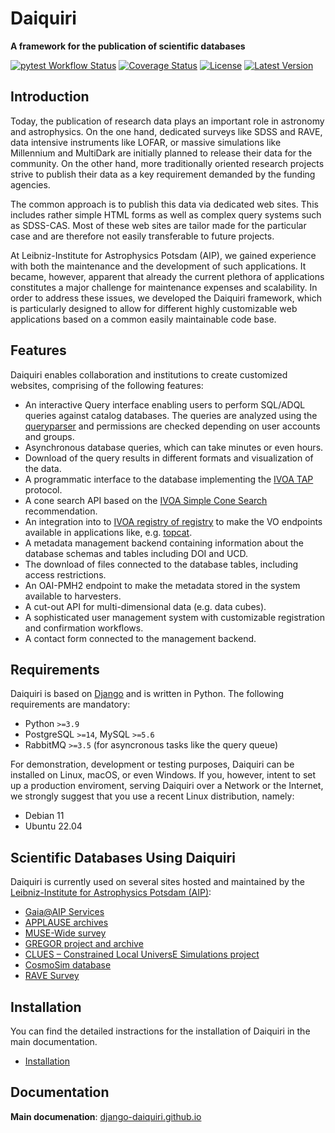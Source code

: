 # Daiquiri

**A framework for the publication of scientific databases**

[![pytest Workflow Status](https://github.com/django-daiquiri/daiquiri/actions/workflows/pytest.yml/badge.svg)](https://github.com/django-daiquiri/daiquiri/actions/workflows/pytest.yml)
[![Coverage Status](https://coveralls.io/repos/django-daiquiri/daiquiri/badge.svg?branch=master&service=github)](https://coveralls.io/github/django-daiquiri/daiquiri?branch=master)
[![License](http://img.shields.io/badge/license-APACHE-blue.svg?style=flat)](https://github.com/django-daiquiri/daiquiri/blob/master/LICENSE)
[![Latest Version](https://img.shields.io/pypi/v/django-daiquiri.svg?style=flat)](https://pypi.org/project/django-daiquiri/)



## Introduction

Today, the publication of research data plays an important role in astronomy
and astrophysics. On the one hand, dedicated surveys like SDSS and RAVE, data
intensive instruments like LOFAR, or massive simulations like Millennium and 
MultiDark are initially planned to release their data for the community. 
On the other hand, more traditionally oriented research projects strive to 
publish their data as a key requirement demanded by the funding agencies.

The common approach is to publish this data via dedicated web sites. This
includes rather simple HTML forms as well as complex query systems such as
SDSS-CAS. Most of these web sites are tailor made for the particular case and
are therefore not easily transferable to future projects.

At Leibniz-Institute for Astrophysics Potsdam (AIP), we gained experience
with both the maintenance and the development of such applications.
It became, however, apparent that already the current plethora of applications
constitutes a major challenge for maintenance expenses and scalability.
In order to address these issues, we developed the Daiquiri framework,
which is particularly designed to allow for different highly customizable web
applications based on a common easily maintainable code base.

## Features

Daiquiri enables collaboration and institutions to create customized websites,
comprising of the following features:

* An interactive Query interface enabling users to perform SQL/ADQL queries
against catalog databases. The queries are analyzed using the
[queryparser](https://github.com/django-daiquiri/queryparser) and permissions 
are checked depending on user accounts and groups.
* Asynchronous database queries, which can take minutes or even hours.
* Download of the query results in different formats and visualization of the data.
* A programmatic interface to the database implementing the
[IVOA TAP](http://www.ivoa.net/documents/TAP/20180830/PR-TAP-1.1-20180830.html) protocol.
* A cone search API based on the [IVOA Simple Cone Search](http://www.ivoa.net/documents/latest/ConeSearch.html) recommendation.
* An integration into to [IVOA registry of registry](http://rofr.ivoa.net/) to 
make the VO endpoints available in applications like, e.g.
[topcat](http://www.star.bris.ac.uk/~mbt/topcat/).
* A metadata management backend containing information about the database schemas
and tables including DOI and UCD.
* The download of files connected to the database tables, including access restrictions.
* An OAI-PMH2 endpoint to make the metadata stored in the system available to harvesters.
* A cut-out API for multi-dimensional data (e.g. data cubes).
* A sophisticated user management system with customizable registration and confirmation workflows.
* A contact form connected to the management backend.

## Requirements

Daiquiri is based on [Django](https://www.djangoproject.com/) and is written
in Python. The following requirements are mandatory:

* Python `>=3.9`
* PostgreSQL `>=14`, MySQL `>=5.6`
* RabbitMQ `>=3.5` (for asyncronous tasks like the query queue)

For demonstration, development or testing purposes, Daiquiri can be installed
on Linux, macOS, or even Windows. If you, however, intent to set up a production
enviroment, serving Daiquiri over a Network or the Internet, we strongly suggest
that you use a recent Linux distribution, namely:

* Debian 11
* Ubuntu 22.04

## Scientific Databases Using Daiquiri

Daiquiri is currently used on several sites hosted and maintained by
the [Leibniz-Institute for Astrophysics Potsdam (AIP)](http://www.aip.de/):

* [Gaia@AIP Services](https://gaia.aip.de)
* [APPLAUSE archives](https://www.plate-archive.org)
* [MUSE-Wide survey](https://musewide.aip.de)
* [GREGOR project and archive](https://gregor.aip.de)
* [CLUES – Constrained Local UniversE Simulations project](https://www.clues-project.org)
* [CosmoSim database](https://www.cosmosim.org)
* [RAVE Survey](https://www.rave-survey.org)

## Installation

You can find the detailed instractions for the installation of Daiquiri in the
main documentation.

* [Installation](https://django-daiquiri.github.io/docs/installation/)


## Documentation

**Main documenation**:  [django-daiquiri.github.io](https://django-daiquiri.github.io)

